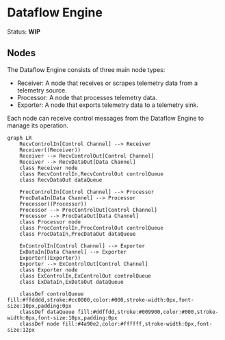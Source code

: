 # Dataflow Engine

Status: **WIP**

## Nodes

The Dataflow Engine consists of three main node types:

- Receiver: A node that receives or scrapes telemetry data from a telemetry
  source.
- Processor: A node that processes telemetry data.
- Exporter: A node that exports telemetry data to a telemetry sink.

Each node can receive control messages from the Dataflow Engine to manage its
operation.

```mermaid
graph LR
    RecvControlIn[Control Channel] --> Receiver
    Receiver((Receiver))
    Receiver --> RecvControlOut[Control Channel]
    Receiver --> RecvDataOut[Data Channel]
    class Receiver node
    class RecvControlIn,RecvControlOut controlQueue
    class RecvDataOut dataQueue
    
    ProcControlIn[Control Channel] --> Processor
    ProcDataIn[Data Channel] --> Processor
    Processor((Processor))
    Processor --> ProcControlOut[Control Channel]
    Processor --> ProcDataOut[Data Channel]
    class Processor node
    class ProcControlIn,ProcControlOut controlQueue
    class ProcDataIn,ProcDataOut dataQueue

    ExControlIn[Control Channel] --> Exporter
    ExDataIn[Data Channel] --> Exporter
    Exporter((Exporter))
    Exporter --> ExControlOut[Control Channel]
    class Exporter node
    class ExControlIn,ExControlOut controlQueue
    class ExDataIn,ExDataOut dataQueue

    classDef controlQueue fill:#ffdddd,stroke:#cc0000,color:#000,stroke-width:0px,font-size:10px,padding:0px
    classDef dataQueue fill:#ddffdd,stroke:#009900,color:#000,stroke-width:0px,font-size:10px,padding:0px
    classDef node fill:#4a90e2,color:#ffffff,stroke-width:0px,font-size:12px
```